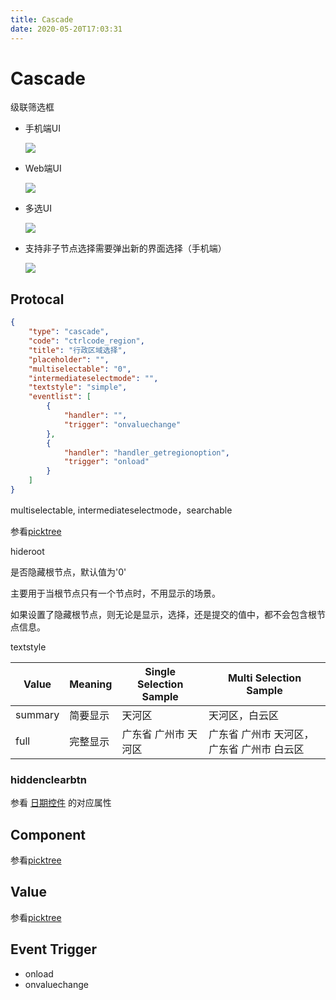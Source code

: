 ```yaml
---
title: Cascade
date: 2020-05-20T17:03:31
---
```


# Cascade

级联筛选框

* 手机端UI

  ![](http://apaas.wxchina.com:8881/wp-content/uploads/cascadeMobile.png)

* Web端UI

  ![](http://apaas.wxchina.com:8881/wp-content/uploads/cascadeWeb.png)

* 多选UI

  ![](http://apaas.wxchina.com:8881/wp-content/uploads/cascadeMutilSel.png)

* 支持非子节点选择需要弹出新的界面选择（手机端）

  ![](http://apaas.wxchina.com:8881/wp-content/uploads/cascadeMutilSel1.png)

## Protocal

```json
{
    "type": "cascade",
    "code": "ctrlcode_region",
    "title": "行政区域选择",
    "placeholder": "",
    "multiselectable": "0",
    "intermediateselectmode": "",
    "textstyle": "simple",
    "eventlist": [
        {
            "handler": "",
            "trigger": "onvaluechange"
        },
        {
            "handler": "handler_getregionoption",
            "trigger": "onload"
        }
    ]
}
```

multiselectable, intermediateselectmode，searchable

参看[picktree](http://apaas.wxchina.com:8881/technology/195/)

hideroot

是否隐藏根节点，默认值为'0'

主要用于当根节点只有一个节点时，不用显示的场景。

如果设置了隐藏根节点，则无论是显示，选择，还是提交的值中，都不会包含根节点信息。

textstyle

|Value|Meaning|Single Selection Sample|Multi Selection Sample|
|---|---|---|---|
|summary|简要显示|天河区|天河区，白云区|
|full|完整显示|广东省 广州市 天河区|广东省 广州市 天河区，广东省 广州市 白云区|

### hiddenclearbtn

参看 [日期控件](http://apaas.wxchina.com:8881/technology/183/) 的对应属性

## Component

参看[picktree](http://apaas.wxchina.com:8881/technology/195/)

## Value

参看[picktree](http://apaas.wxchina.com:8881/technology/195/)

## Event Trigger

* onload
* onvaluechange